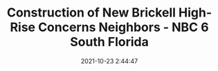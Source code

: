 ---
"title": "Construction of New Brickell High-Rise Concerns Neighbors - NBC 6 South Florida"
"date": "2021-10-23 2:44:47"
"feed_name": "GOOGLENEWSCONSTRUCTION"
"feed_website": "https://news.google.com/search?q=construction%2Bincident&hl=en-US&gl=US&ceid=US:en"
"feed_rss": "https://news.google.com/rss/search?q=construction%2Bincident&hl=en-US&gl=US&ceid=US:en"
"link": "https://www.nbcmiami.com/news/local/construction-of-new-brickell-high-rise-concerns-neighbors/2588887/"
"source": "{'href': 'https://www.nbcmiami.com', 'title': 'NBC 6 South Florida'}"
"file": "_posts/2021-1-1-1581794210bf51d467f4e5f4b9ed291095259027.md"
"accident": "0"
"drilling": "0"
"represented_by": "0"
"dead": "0"
"injured": "0"
"arrested": "0"
"place": "unknown place"
"where": "unknown site"
"causes": "unknown"
"place_uri": "unknown place"
---